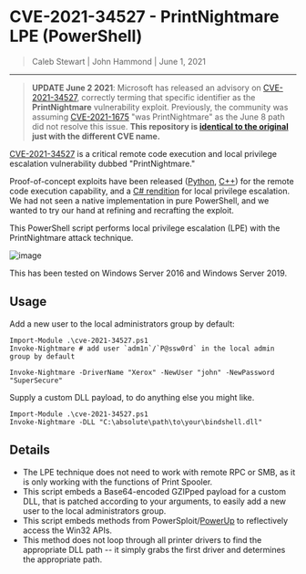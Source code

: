 # CVE-2021-34527 - PrintNightmare LPE (PowerShell)

> Caleb Stewart | John Hammond | June 1, 2021

----------------------------------------------------------

> **UPDATE June 2 2021**: Microsoft has released an advisory on [CVE-2021-34527](https://msrc.microsoft.com/update-guide/vulnerability/CVE-2021-34527), correctly terming that specific identifier as the **PrintNightmare** vulnerability exploit. Previously, the community was assuming [CVE-2021-1675](https://msrc.microsoft.com/update-guide/vulnerability/CVE-2021-1675) "was PrintNightmare" as the June 8 path did not resolve this issue. **This repository is [identical to the original](https://github.com/calebstewart/CVE-2021-1675) just with the different CVE name.**

[CVE-2021-34527](https://msrc.microsoft.com/update-guide/vulnerability/CVE-2021-34527) is a critical remote code execution and local privilege escalation vulnerability dubbed "PrintNightmare."

Proof-of-concept exploits have been released ([Python](https://github.com/cube0x0/CVE-2021-1675/blob/main/CVE-2021-1675.py), [C++](https://github.com/afwu/PrintNightmare/blob/main/EXP/POC/POC.cpp)) for the remote code execution capability, and a [C# rendition](https://github.com/cube0x0/CVE-2021-1675/tree/main/SharpPrintNightmare) for local privilege escalation. We had not seen a native implementation in pure PowerShell, and we wanted to try our hand at refining and recrafting the exploit.

This PowerShell script performs local privilege escalation (LPE) with the PrintNightmare attack technique.

![image](https://user-images.githubusercontent.com/6288722/124273358-ebad6800-db0d-11eb-9bc2-51201e6769ed.png)

This has been tested on Windows Server 2016 and Windows Server 2019.

## Usage

Add a new user to the local administrators group by default:

```shell
Import-Module .\cve-2021-34527.ps1
Invoke-Nightmare # add user `adm1n`/`P@ssw0rd` in the local admin group by default

Invoke-Nightmare -DriverName "Xerox" -NewUser "john" -NewPassword "SuperSecure" 
```

Supply a custom DLL payload, to do anything else you might like.

```shell
Import-Module .\cve-2021-34527.ps1
Invoke-Nightmare -DLL "C:\absolute\path\to\your\bindshell.dll"
```

## Details

* The LPE technique does not need to work with remote RPC or SMB, as it is only working with the functions of Print Spooler.
* This script embeds a Base64-encoded GZIPped payload for a custom DLL, that is patched according to your arguments, to easily add a new user to the local administrators group.
* This script embeds methods from PowerSploit/[PowerUp](https://github.com/PowerShellMafia/PowerSploit/blob/master/Privesc/PowerUp.ps1) to reflectively access the Win32 APIs.
* This method does not loop through all printer drivers to find the appropriate DLL path -- it simply grabs the first driver and determines the appropriate path.
